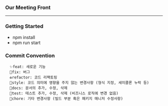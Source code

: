 ### Our Meeting Front

<hr/>

### Getting Started

- npm install
- npm run start

### Commit Convention

```
  ✨feat: 새로운 기능
  🐛fix: 버그
  ♻️refactor: 코드 리팩토링
  💅style: 코드 의미에 영향을 주지 않는 변경사항 (형식 지정, 세미콜론 누락 등)
  📝docs: 문서의 추가, 수정, 삭제
  🧪test: 테스트 추가, 수정, 삭제 (비즈니스 로직에 변경 없음)
  🧹chore: 기타 변경사항 (빌드 부분 혹은 패키지 매니저 수정사항)
```
